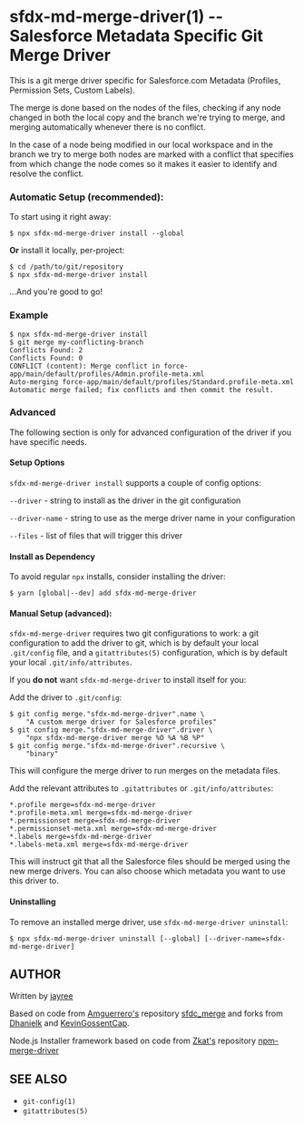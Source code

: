 <!-- [![npm](https://img.shields.io/jayree/v/sfdx-md-merge-driver.svg)](https://npm.im/sfdx-md-merge-driver) [![license](https://img.shields.io/jayree/l/sfdx-md-merge-driver.svg)](https://npm.im/sfdx-md-merge-driver) [![Travis](https://img.shields.io/travis/jayree/sfdx-md-merge-driver.svg)](https://travis-ci.org/jayree/sfdx-md-merge-driver) [![AppVeyor](https://ci.appveyor.com/api/projects/status/github/jayree/sfdx-md-merge-driver?svg=true)](https://ci.appveyor.com/project/jayree/sfdx-md-merge-driver) [![Coverage Status](https://coveralls.io/repos/github/jayree/sfdx-md-merge-driver/badge.svg?branch=latest)](https://coveralls.io/github/jayree/sfdx-md-merge-driver?branch=latest) -->

# sfdx-md-merge-driver(1) -- Salesforce Metadata Specific Git Merge Driver

This is a git merge driver specific for Salesforce.com Metadata (Profiles, Permission Sets, Custom Labels).

The merge is done based on the nodes of the files, checking if any node changed in both the local copy and the branch we're trying to merge, and merging automatically whenever there is no conflict.

In the case of a node being modified in our local workspace and in the branch we try to merge both nodes are marked with a conflict that specifies from which change the node comes so it makes it easier to identify and resolve the conflict.

### Automatic Setup (recommended):

To start using it right away:

```
$ npx sfdx-md-merge-driver install --global
```

**Or** install it locally, per-project:

```
$ cd /path/to/git/repository
$ npx sfdx-md-merge-driver install
```

...And you're good to go!

<!-- Next time your lockfile has a conflict, it will be automatically fixed. You
don't need to do anything else. -->

### Example

```
$ npx sfdx-md-merge-driver install
$ git merge my-conflicting-branch
Conflicts Found: 2
Conflicts Found: 0
CONFLICT (content): Merge conflict in force-app/main/default/profiles/Admin.profile-meta.xml
Auto-merging force-app/main/default/profiles/Standard.profile-meta.xml
Automatic merge failed; fix conflicts and then commit the result.
```

### Advanced

The following section is only for advanced configuration of the driver if you
have specific needs.

#### Setup Options

`sfdx-md-merge-driver install` supports a couple of config options:

`--driver` - string to install as the driver in the git configuration

`--driver-name` - string to use as the merge driver name in your configuration

`--files` - list of files that will trigger this driver

#### Install as Dependency

To avoid regular `npx` installs, consider installing the driver:

`$ yarn [global|--dev] add sfdx-md-merge-driver`

#### Manual Setup (advanced):

`sfdx-md-merge-driver` requires two git configurations to work: a git configuration
to add the driver to git, which is by default your local `.git/config` file, and
a `gitattributes(5)` configuration, which is by default your local
`.git/info/attributes`.

If you **do not** want `sfdx-md-merge-driver` to install itself for you:

Add the driver to `.git/config`:

```
$ git config merge."sfdx-md-merge-driver".name \
    "A custom merge driver for Salesforce profiles"
$ git config merge."sfdx-md-merge-driver".driver \
    "npx sfdx-md-merge-driver merge %O %A %B %P"
$ git config merge."sfdx-md-merge-driver".recursive \
    "binary"
```

This will configure the merge driver to run merges on the metadata files.

Add the relevant attributes to `.gitattributes` or `.git/info/attributes`:

```
*.profile merge=sfdx-md-merge-driver
*.profile-meta.xml merge=sfdx-md-merge-driver
*.permissionset merge=sfdx-md-merge-driver
*.permissionset-meta.xml merge=sfdx-md-merge-driver
*.labels merge=sfdx-md-merge-driver
*.labels-meta.xml merge=sfdx-md-merge-driver
```

This will instruct git that all the Salesforce files should be merged using the new merge drivers.
You can also choose which metadata you want to use this driver to.

<!-- #### Configure the driver
The merge driver uses the configuration in the file `.git/scritps/sfdx-merge/conf/merge-<metadataType>-config.json` to know what nodes to merge and how to identify if the nodes are the same node and if they are equal between the branches.

If a node type is not configured there, the merge driver will choose the one in the current branch.
 -->

#### Uninstalling

To remove an installed merge driver, use `sfdx-md-merge-driver uninstall`:

```
$ npx sfdx-md-merge-driver uninstall [--global] [--driver-name=sfdx-md-merge-driver]
```

## AUTHOR

Written by [jayree](https://github.com/jayree)

Based on code from [Amguerrero's](https://github.com/amguerrero) repository [sfdc_merge](https://github.com/amguerrero/sfdc_merge) and forks from [Dhanielk](https://github.com/Dhanielk/sfdc_merge) and [KevinGossentCap](https://github.com/KevinGossentCap/sfdc_merge).

Node.js Installer framework based on code from [Zkat's](https://github.com/zkat) repository [npm-merge-driver](https://github.com/npm/npm-merge-driver)

## SEE ALSO

- `git-config(1)`
- `gitattributes(5)`

